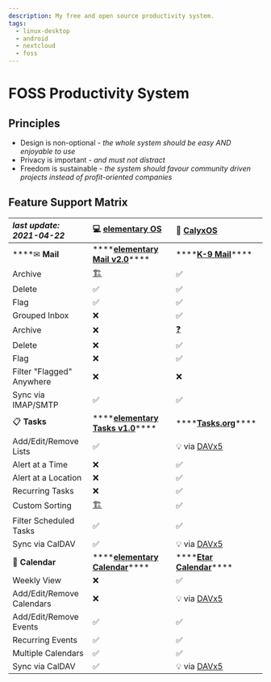 ```yaml
---
description: My free and open source productivity system.
tags:
  - linux-desktop
  - android
  - nextcloud
  - foss
---
```


# FOSS Productivity System

## Principles

* Design is non-optional _- the whole system should be easy AND enjoyable to use_
* Privacy is important _- and must not distract_
* Freedom is sustainable _- the system should favour community driven projects instead of profit-oriented companies_

## Feature Support Matrix

| _last update: 2021-04-22_ | 💻 [elementary OS](https://elementary.io/) | 📱 [CalyxOS](https://calyxos.org/) |
| :--- | :--- | :--- |
| \*\*\*\*✉ **Mail** | \*\*\*\*[**elementary Mail v2.0**](https://github.com/elementary/mail/)\*\*\*\* | \*\*\*\*[**K-9 Mail**](https://k9mail.app/)\*\*\*\* |
|     Archive | [🏗](https://github.com/elementary/mail/pull/542)  | ✅ |
|     Delete | ✅ | ✅ |
|     Flag | ✅ | ✅ |
|     Grouped Inbox | ❌ | ✅ |
|         Archive | ❌ | [❓](https://github.com/k9mail/k-9/issues/5264) |
|         Delete | ❌ | ✅ |
|         Flag | ❌ | ✅ |
|     Filter "Flagged" Anywhere | ❌ | ❌ |
|     Sync via IMAP/SMTP | ✅ | ✅ |
| 📋 **Tasks** | \*\*\*\*[**elementary Tasks v1.0**](https://github.com/elementary/tasks/)\*\*\*\* | \*\*\*\*[**Tasks.org**](https://tasks.org/)\*\*\*\* |
|     Add/Edit/Remove Lists | ✅ | 💡 via [DAVx5](https://www.davx5.com/) |
|     Alert at a Time | ❌ | ✅ |
|     Alert at a Location | ❌ | ✅ |
|     Recurring Tasks | ❌ | ✅ |
|     Custom Sorting | [🏗](https://github.com/elementary/tasks/pull/217)  | ✅ |
|     Filter Scheduled Tasks | ✅ | ✅ |
|     Sync via CalDAV | ✅ | 💡 via [DAVx5](https://www.davx5.com/) |
| 📆 **Calendar** | \*\*\*\*[**elementary Calendar**](https://github.com/elementary/calendar/)\*\*\*\* | \*\*\*\*[**Etar Calendar**](https://github.com/Etar-Group/Etar-Calendar)\*\*\*\* |
|     Weekly View | ❌ | ✅ |
|     Add/Edit/Remove Calendars | ❌ | 💡 via [DAVx5](https://www.davx5.com/) |
|     Add/Edit/Remove Events | ✅ | ✅ |
|     Recurring Events | ✅ | ✅ |
|     Multiple Calendars | ✅ | ✅ |
|     Sync via CalDAV | ✅ | 💡 via [DAVx5](https://www.davx5.com/) |


